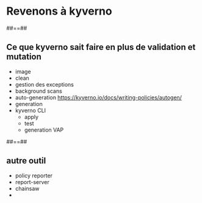 
<!-- .slide: class="transition-bg-sfeir-2" -->
# Revenons à kyverno


##==##
<!-- .slide: class="transition-bg-sfeir-2" -->
## Ce que kyverno sait faire en plus de validation et mutation 

- image
- clean
- gestion des exceptions
- background scans
- auto-generation     https://kyverno.io/docs/writing-policies/autogen/
- generation 
- kyverno CLI 
   - apply
   - test 
   - generation VAP 


##==##
<!-- .slide: class="transition-bg-sfeir-2" -->
## autre outil 
- policy reporter
- report-server
- chainsaw
- 

